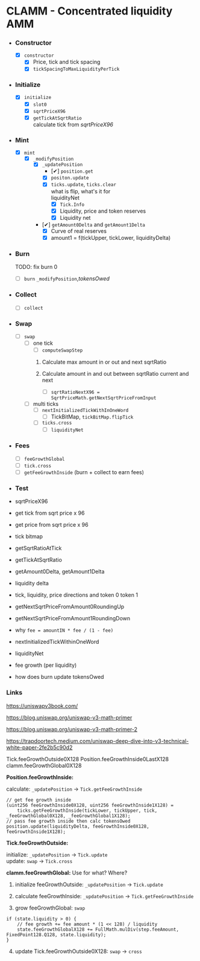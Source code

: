 # CLAMM - Concentrated liquidity AMM

-   ### Constructor
    -   [x] `constructor`
        -   [x] Price, tick and tick spacing
        -   [x] `tickSpacingToMaxLiquidityPerTick`
-   ### Initialize
    -   [x] `initialize`
        -   [x] `slot0`
        -   [x] `sqrtPriceX96`
        -   [x] `getTickAtSqrtRatio`  
        calculate tick from _sqrtPriceX96_
-   ### Mint
    -   [x] `mint`
        -   [x] `_modifyPosition`
            -   [x] `_updatePosition`
                -   [✔] `position.get`
                -   [x] `positon.update`
                -   [x] `ticks.update`, `ticks.clear`  
                what is flip, what's it for  
                liquidityNet  
                    -   [x] `Tick.Info`
                    -   [x] Liquidity, price and token reserves
                    -   [x] Liquidity net
            -   [✔] `getAmount0Delta` and `getAmount1Delta`
                -   [x] Curve of real reserves
                -   [x] amount1 = f(tickUpper, tickLower, liquidityDelta)

-   ### Burn
    TODO: fix burn 0
    -   [ ] `burn`
 `_modifyPosition`,_tokensOwed_  

-   ### Collect
    -   [ ] `collect`
-   ### Swap
    -   [ ] `swap`
        -   [ ] one tick
            -   [ ] `computeSwapStep`  
            1. Calculate max amount in or out and next sqrtRatio  
            2. Calculate amount in and out between sqrtRatio current and next
            
                -   [ ] `sqrtRatioNextX96 = SqrtPriceMath.getNextSqrtPriceFromInput`
        -   [ ] multi ticks
            -   [ ] `nextInitializedTickWithInOneWord`
                -   [ ] TickBitMap, `tickBitMap.flipTick`
            -   [ ] `ticks.cross`
                -   [ ] `liquidityNet`
-   ### Fees
    -   [ ] `feeGrowthGlobal`
    -   [ ] `tick.cross`
    -   [ ] `getFeeGrowthInside` (burn + collect to earn fees)
-   ### Test

-   sqrtPriceX96
-   get tick from sqrt price x 96
-   get price from sqrt price x 96
-   tick bitmap
-   getSqrtRatioAtTick
-   getTickAtSqrtRatio
-   getAmount0Delta, getAmount1Delta
-   liquidity delta
-   tick, liquidity, price directions and token 0 token 1
-   getNextSqrtPriceFromAmount0RoundingUp
-   getNextSqrtPriceFromAmount1RoundingDown
-   why `fee = amountIN * fee / (1 - fee)`
-   nextInitializedTickWithinOneWord
-   liquidityNet
-   fee growth (per liquidity)
-   how does burn update tokensOwed

### Links

https://uniswapv3book.com/

https://blog.uniswap.org/uniswap-v3-math-primer

https://blog.uniswap.org/uniswap-v3-math-primer-2

https://trapdoortech.medium.com/uniswap-deep-dive-into-v3-technical-white-paper-2fe2b5c90d2



Tick.feeGrowthOutside0X128
Position.feeGrowthInside0LastX128
clamm.feeGrowthGlobal0X128

**Position.feeGrowthInside:**

calculate: `_updatePosition` -> `Tick.getFeeGrowthInside` 

```
// get fee growth inside
(uint256 feeGrowthInside0X128, uint256 feeGrowthInside1X128) =
    ticks.getFeeGrowthInside(tickLower, tickUpper, tick, _feeGrowthGlobal0X128, _feeGrowthGlobal1X128);
// pass fee growth inside then calc tokensOwed
position.update(liquidityDelta, feeGrowthInside0X128, feeGrowthInside1X128);

```

**Tick.feeGrowthOutside:**

initialize: `_updatePosition` -> `Tick.update`  
update: `swap` -> `Tick.cross` 


**clamm.feeGrowthGlobal:** Use for what? Where?

1. initialize feeGrowthOutside: `_updatePosition` -> `Tick.update` 
2. calculate feeGrowthInside: `_updatePosition` -> `Tick.getFeeGrowthInside` 

3. grow feeGrowthGlobal: `swap` 
```
if (state.liquidity > 0) {
    // fee growth += fee amount * (1 << 128) / liquidity
    state.feeGrowthGlobalX128 += FullMath.mulDiv(step.feeAmount, FixedPoint128.Q128, state.liquidity);
}
```
4. update Tick.feeGrowthOutside0X128: `swap` -> `cross` 